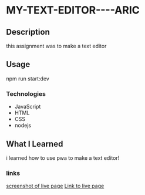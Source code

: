# MY-TEXT-EDITOR----ARIC

## Description
this assignment was to make a text editor
## Usage
npm run start:dev

### Technologies

* JavaScript
* HTML
* CSS 
* nodejs

## What I Learned
i learned how to use pwa to make a text editor!

### links
[screenshot of live page](./client/dist/assets/texteditor.png)
[Link to live page](https://texteditor-amcdonald.herokuapp.com/)
